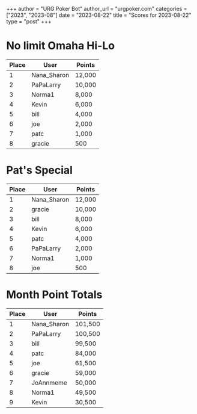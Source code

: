 +++
author = "URG Poker Bot"
author_url = "urgpoker.com"
categories = ["2023", "2023-08"]
date = "2023-08-22"
title = "Scores for 2023-08-22"
type = "post"
+++
# No limit Omaha Hi-Lo

| Place | User | Points |
|-------|------|--------|
| 1 | Nana_Sharon | 12,000 |
| 2 | PaPaLarry | 10,000 |
| 3 | Norma1 | 8,000 |
| 4 | Kevin | 6,000 |
| 5 | bill | 4,000 |
| 6 | joe | 2,000 |
| 7 | patc | 1,000 |
| 8 | gracie | 500 |

# Pat's Special

| Place | User | Points |
|-------|------|--------|
| 1 | Nana_Sharon | 12,000 |
| 2 | gracie | 10,000 |
| 3 | bill | 8,000 |
| 4 | Kevin | 6,000 |
| 5 | patc | 4,000 |
| 6 | PaPaLarry | 2,000 |
| 7 | Norma1 | 1,000 |
| 8 | joe | 500 |

# Month Point Totals

| Place | User | Points |
|-------|------|--------|
| 1 | Nana_Sharon | 101,500 |
| 2 | PaPaLarry | 100,500 |
| 3 | bill | 99,500 |
| 4 | patc | 84,000 |
| 5 | joe | 61,500 |
| 6 | gracie | 59,000 |
| 7 | JoAnnmeme | 50,000 |
| 8 | Norma1 | 49,500 |
| 9 | Kevin | 30,500 |
